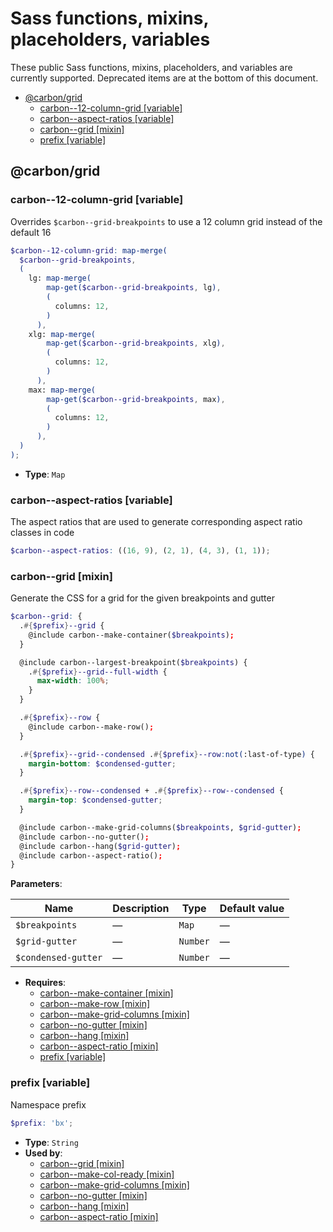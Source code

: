 # Sass functions, mixins, placeholders, variables

These public Sass functions, mixins, placeholders, and variables are currently supported. Deprecated items are at the bottom of this document.

<!-- toc -->

- [@carbon/grid](#carbongrid)
  - [carbon--12-column-grid [variable]](#carbon--12-column-grid-variable)
  - [carbon--aspect-ratios [variable]](#carbon--aspect-ratios-variable)
  - [carbon--grid [mixin]](#carbon--grid-mixin)
  - [prefix [variable]](#prefix-variable)

<!-- tocstop -->

## @carbon/grid

### carbon--12-column-grid [variable]

Overrides `$carbon--grid-breakpoints` to use a 12 column grid instead of the default 16

```scss
$carbon--12-column-grid: map-merge(
  $carbon--grid-breakpoints,
  (
    lg: map-merge(
        map-get($carbon--grid-breakpoints, lg),
        (
          columns: 12,
        )
      ),
    xlg: map-merge(
        map-get($carbon--grid-breakpoints, xlg),
        (
          columns: 12,
        )
      ),
    max: map-merge(
        map-get($carbon--grid-breakpoints, max),
        (
          columns: 12,
        )
      ),
  )
);
```

- **Type**: `Map`

### carbon--aspect-ratios [variable]

The aspect ratios that are used to generate corresponding aspect ratio
classes in code

```scss
$carbon--aspect-ratios: ((16, 9), (2, 1), (4, 3), (1, 1));
```

### carbon--grid [mixin]

Generate the CSS for a grid for the given breakpoints and gutter

```scss
$carbon--grid: {
  .#{$prefix}--grid {
    @include carbon--make-container($breakpoints);
  }

  @include carbon--largest-breakpoint($breakpoints) {
    .#{$prefix}--grid--full-width {
      max-width: 100%;
    }
  }

  .#{$prefix}--row {
    @include carbon--make-row();
  }

  .#{$prefix}--grid--condensed .#{$prefix}--row:not(:last-of-type) {
    margin-bottom: $condensed-gutter;
  }

  .#{$prefix}--row--condensed + .#{$prefix}--row--condensed {
    margin-top: $condensed-gutter;
  }

  @include carbon--make-grid-columns($breakpoints, $grid-gutter);
  @include carbon--no-gutter();
  @include carbon--hang($grid-gutter);
  @include carbon--aspect-ratio();
}
```

**Parameters**:

| Name                | Description | Type     | Default value |
| ------------------- | ----------- | -------- | ------------- |
| `$breakpoints`      | —           | `Map`    | —             |
| `$grid-gutter`      | —           | `Number` | —             |
| `$condensed-gutter` | —           | `Number` | —             |

- **Requires**:
  - [carbon--make-container [mixin]](#carbon--make-container-mixin)
  - [carbon--make-row [mixin]](#carbon--make-row-mixin)
  - [carbon--make-grid-columns [mixin]](#carbon--make-grid-columns-mixin)
  - [carbon--no-gutter [mixin]](#carbon--no-gutter-mixin)
  - [carbon--hang [mixin]](#carbon--hang-mixin)
  - [carbon--aspect-ratio [mixin]](#carbon--aspect-ratio-mixin)
  - [prefix [variable]](#prefix-variable)

### prefix [variable]

Namespace prefix

```scss
$prefix: 'bx';
```

- **Type**: `String`
- **Used by**:
  - [carbon--grid [mixin]](#carbon--grid-mixin)
  - [carbon--make-col-ready [mixin]](#carbon--make-col-ready-mixin)
  - [carbon--make-grid-columns [mixin]](#carbon--make-grid-columns-mixin)
  - [carbon--no-gutter [mixin]](#carbon--no-gutter-mixin)
  - [carbon--hang [mixin]](#carbon--hang-mixin)
  - [carbon--aspect-ratio [mixin]](#carbon--aspect-ratio-mixin)
